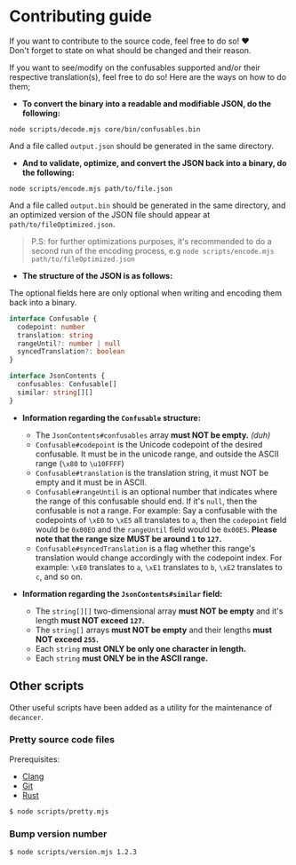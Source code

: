 # Contributing guide

If you want to contribute to the source code, feel free to do so! ❤️<br>
Don't forget to state on what should be changed and their reason.

If you want to see/modify on the confusables supported and/or their respective translation(s), feel free to do so! Here are the ways on how to do them;

- **To convert the binary into a readable and modifiable JSON, do the following:**

```console
node scripts/decode.mjs core/bin/confusables.bin
```

And a file called `output.json` should be generated in the same directory.

- **And to validate, optimize, and convert the JSON back into a binary, do the following:**

```console
node scripts/encode.mjs path/to/file.json
```

And a file called `output.bin` should be generated in the same directory, and an optimized version of the JSON file should appear at `path/to/fileOptimized.json`.

> P.S: for further optimizations purposes, it's recommended to do a second run of the encoding process, e.g `node scripts/encode.mjs path/to/fileOptimized.json`

- **The structure of the JSON is as follows:**

The optional fields here are only optional when writing and encoding them back into a binary.

```ts
interface Confusable {
  codepoint: number
  translation: string
  rangeUntil?: number | null
  syncedTranslation?: boolean
}

interface JsonContents {
  confusables: Confusable[]
  similar: string[][]
}
```

- **Information regarding the `Confusable` structure:**

  - The `JsonContents#confusables` array **must NOT be empty.** _(duh)_
  - `Confusable#codepoint` is the Unicode codepoint of the desired confusable. It must be in the unicode range, and outside the ASCII range (`\x80` to `\u10FFFF`)
  - `Confusable#translation` is the translation string, it must NOT be empty and it must be in ASCII.
  - `Confusable#rangeUntil` is an optional number that indicates where the range of this confusable should end. If it's `null`, then the confusable is not a range. For example: Say a confusable with the codepoints of `\xE0` to `\xE5` all translates to `a`, then the `codepoint` field would be `0x00EO` and the `rangeUntil` field would be `0x00E5`. **Please note that the range size MUST be around `1` to `127`.**
  - `Confusable#syncedTranslation` is a flag whether this range's translation would change accordingly with the codepoint index. For example: `\xE0` translates to `a`, `\xE1` translates to `b`, `\xE2` translates to `c`, and so on.

- **Information regarding the `JsonContents#similar` field:**

  - The `string[][]` two-dimensional array **must NOT be empty** and it's length **must NOT exceed `127`.**
  - The `string[]` arrays **must NOT be empty** and their lengths **must NOT exceed `255`.**
  - Each `string` **must ONLY be only one character in length.**
  - Each `string` **must ONLY be in the ASCII range.**

## Other scripts

Other useful scripts have been added as a utility for the maintenance of `decancer`.

### Pretty source code files

Prerequisites:

- [Clang](https://clang.llvm.org)
- [Git](https://git-scm.com/)
- [Rust](https://www.rust-lang.org)

```console
$ node scripts/pretty.mjs
```

### Bump version number

```console
$ node scripts/version.mjs 1.2.3
```